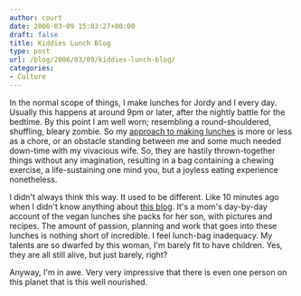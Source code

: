 ```yaml
---
author: court
date: 2006-03-09 15:03:27+00:00
draft: false
title: Kiddies Lunch Blog
type: post
url: /blog/2006/03/09/kiddies-lunch-blog/
categories:
- Culture
---
```


In the normal scope of things, I make lunches for Jordy and I every day.  Usually this happens at around 9pm or later, after the nightly battle for the bedtime.  By this point I am well worn; resembling a round-shouldered, shuffling, bleary zombie.  So my [approach to making lunches](http://www.vallentyne.com/blog/archives/2006/02/note_to_self.html) is more or less as a chore, or an obstacle standing between me and some much needed down-time with my vivacious wife.  So, they are hastily thrown-together things without any imagination, resulting in a bag containing a chewing exercise, a life-sustaining one mind you, but a joyless eating experience nonetheless.

I didn't always think this way.  It used to be different.  Like 10 minutes ago when I didn't know anything about [this blog](http://veganlunchbox.blogspot.com/).  It's a mom's day-by-day account of the vegan lunches she packs for her son, with pictures and recipes.  The amount of passion, planning and work that goes into these lunches is nothing short of incredible.  I feel lunch-bag inadequacy.  My talents are so dwarfed by this woman, I'm barely fit to have children.  Yes, they are all still alive, but just barely, right?

Anyway, I'm in awe.  Very very impressive that there is even one person on this planet that is this well nourished.

